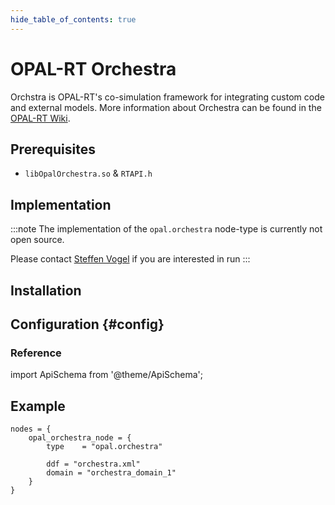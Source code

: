 ```yaml
---
hide_table_of_contents: true
---
```


# OPAL-RT Orchestra

Orchstra is OPAL-RT's co-simulation framework for integrating custom code and external models.
More information about Orchestra can be found in the [OPAL-RT Wiki](https://opal-rt.atlassian.net/wiki/spaces/PRD/pages/143626248/Orchestra).

## Prerequisites

- `libOpalOrchestra.so` & `RTAPI.h`

## Implementation

:::note
The implementation of the `opal.orchestra` node-type is currently not open source.

Please contact [Steffen Vogel](mailto:steffen.vogel@opal-rt.com) if you are interested in run
:::

## Installation


## Configuration {#config}

### Reference

import ApiSchema from '@theme/ApiSchema';

<ApiSchema id="node" example pointer="#/components/schemas/opal_orchestra" />

## Example

``` url="external/node/etc/examples/nodes/opal_orchestra.conf" title="node/etc/examples/nodes/opal_orchestra.conf"
nodes = {
	opal_orchestra_node = {
		type	= "opal.orchestra"

        ddf = "orchestra.xml"
        domain = "orchestra_domain_1"
	}
}
```
